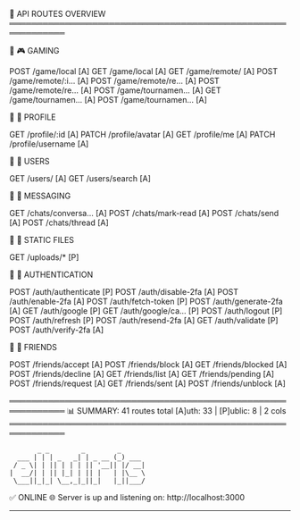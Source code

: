 🚀 API ROUTES OVERVIEW
════════════════════════════════════════════════════════════

📁 🎮 GAMING

  POST /game/local        [A]  GET  /game/local        [A]
  GET  /game/remote/      [A]  POST /game/remote/:i... [A]
  POST /game/remote/re... [A]  POST /game/remote/re... [A]
  POST /game/tournamen... [A]  GET  /game/tournamen... [A]
  POST /game/tournamen... [A]


📁 👤 PROFILE

  GET  /profile/:id       [A]  PATCH /profile/avatar    [A]
  GET  /profile/me        [A]  PATCH /profile/username  [A]


📁 👥 USERS

  GET  /users/            [A]  GET  /users/search      [A]


📁 💬 MESSAGING

  GET  /chats/conversa... [A]  POST /chats/mark-read   [A]
  POST /chats/send        [A]  POST /chats/thread      [A]


📁 📁 STATIC FILES

  GET  /uploads/*         [P]


📁 🔐 AUTHENTICATION

  POST /auth/authenticate [P]  POST /auth/disable-2fa  [A]
  POST /auth/enable-2fa   [A]  POST /auth/fetch-token  [P]
  POST /auth/generate-2fa [A]  GET  /auth/google       [P]
  GET  /auth/google/ca... [P]  POST /auth/logout       [P]
  POST /auth/refresh      [P]  POST /auth/resend-2fa   [A]
  GET  /auth/validate     [P]  POST /auth/verify-2fa   [A]


📁 🤝 FRIENDS

  POST /friends/accept    [A]  POST /friends/block     [A]
  GET  /friends/blocked   [A]  POST /friends/decline   [A]
  GET  /friends/list      [A]  GET  /friends/pending   [A]
  POST /friends/request   [A]  GET  /friends/sent      [A]
  POST /friends/unblock   [A]

════════════════════════════════════════════════════════════
📊 SUMMARY: 41 routes total
   [A]uth: 33 | [P]ublic: 8 | 2 cols
════════════════════════════════════════════════════════════


           _ _        _        _
      ___ | | | _   _| | _ __ (_) ___
     / _ \| | || | | | || '__|| |/ __|
    |  __/| | || |_| | || |   | |\__ \
     \___||_|_| \__,_|_||_|   |_||___/


✅ ONLINE 🌐
Server is up and listening on: http://localhost:3000

---------------------------------------------------------------------------
